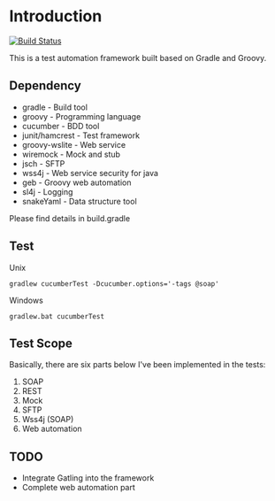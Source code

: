 # Introduction

[![Build Status](https://travis-ci.org/DIZhang1109/gradle-groovy-playground.svg?branch=master)](https://travis-ci.org/DIZhang1109/gradle-groovy-playground)

This is a test automation framework built based on Gradle and Groovy.

## Dependency

* gradle - Build tool
* groovy - Programming language
* cucumber - BDD tool
* junit/hamcrest - Test framework
* groovy-wslite - Web service
* wiremock - Mock and stub
* jsch - SFTP
* wss4j - Web service security for java
* geb - Groovy web automation
* sl4j - Logging
* snakeYaml - Data structure tool

Please find details in build.gradle

## Test

Unix
```
gradlew cucumberTest -Dcucumber.options='-tags @soap'
```

Windows
```
gradlew.bat cucumberTest
```

## Test Scope

Basically, there are six parts below I've been implemented in the tests:
1. SOAP
2. REST
3. Mock
4. SFTP
5. Wss4j (SOAP)
6. Web automation
 
## TODO

* Integrate Gatling into the framework
* Complete web automation part
